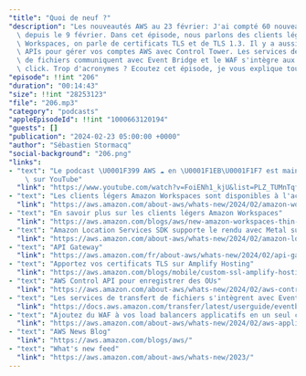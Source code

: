 ```yaml
---
"title": "Quoi de neuf ?"
"description": "Les nouveautés AWS au 23 février: J'ai compté 60 nouveautés pile poil\
  \ depuis le 9 février. Dans cet épisode, nous parlons des clients légers  pour Amazon\
  \ Workspaces, on parle de certificats TLS et de TLS 1.3. Il y a aussi des nouvelles\
  \ APIs pour gérer vos comptes AWS avec Control Tower. Les services de transfert\
  \ de fichiers communiquent avec Event Bridge et le WAF s'intègre aux ALB en un seul\
  \ click. Trop d'acronymes ? Ecoutez cet épisode, je vous explique tout."
"episode": !!int "206"
"duration": "00:14:43"
"size": !!int "28253123"
"file": "206.mp3"
"category": "podcasts"
"appleEpisodeId": !!int "1000663120194"
"guests": []
"publication": "2024-02-23 05:00:00 +0000"
"author": "Sébastien Stormacq"
"social-background": "206.png"
"links":
- "text": "Le podcast \U0001F399 AWS ☁️ en \U0001F1EB\U0001F1F7 est maintenant disponible\
    \ sur YouTube"
  "link": "https://www.youtube.com/watch?v=FoiENh1_kjU&list=PLZ_TUMnTqfu9lG7nh_3VHJ1iM2q9grWvd&pp=gAQBiAQB"
- "text": "Les clients légers Amazon Workspaces sont disponibles à l'achat en France"
  "link": "https://aws.amazon.com/about-aws/whats-new/2024/02/amazon-workspaces-thin-client-inventory-france-germany-italy-spain/"
- "text": "En savoir plus sur les clients légers Amazon Workspaces"
  "link": "https://aws.amazon.com/blogs/aws/new-amazon-workspaces-thin-client/"
- "text": "Amazon Location Services SDK supporte le rendu avec Metal sur iOS"
  "link": "https://aws.amazon.com/about-aws/whats-new/2024/02/amazon-location-service-maps-sdk-metal-rendering-ios/"
- "text": "API Gateway"
  "link": "https://aws.amazon.com/fr/about-aws/whats-new/2024/02/api-gateway-tls-1-3/"
- "text": "Apportez vos certificats TLS sur Amplify Hosting"
  "link": "https://aws.amazon.com/blogs/mobile/custom-ssl-amplify-hosting/"
- "text": "AWS Control API pour enregistrer des OUs"
  "link": "https://aws.amazon.com/about-aws/whats-new/2024/02/aws-control-tower-apis-register-organizational-units/"
- "text": "Les services de transfert de fichiers s'intègrent avec Event Bridge"
  "link": "https://docs.aws.amazon.com/transfer/latest/userguide/eventbridge.html"
- "text": "Ajoutez du WAF à vos load balancers applicatifs en un seul click"
  "link": "https://aws.amazon.com/about-aws/whats-new/2024/02/aws-application-load-balancer-one-click-waf-integrations/"
- "text": "AWS News Blog"
  "link": "https://aws.amazon.com/blogs/aws/"
- "text": "What's new feed"
  "link": "https://aws.amazon.com/about-aws/whats-new/2023/"
---
```


